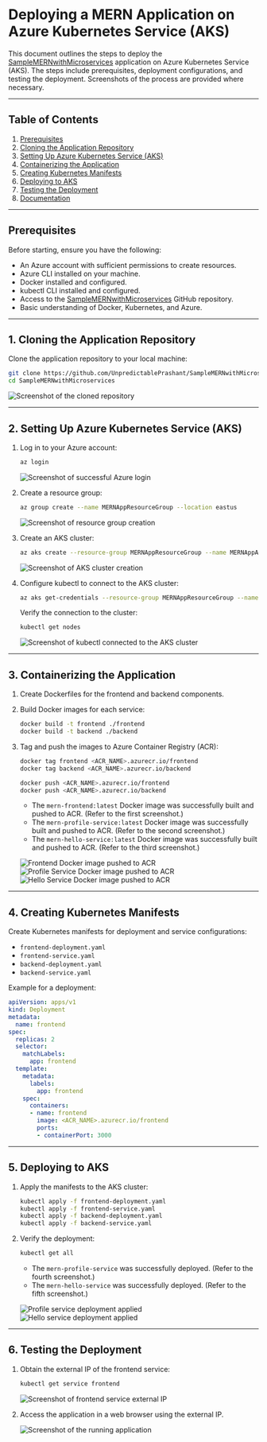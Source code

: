 # Deploying a MERN Application on Azure Kubernetes Service (AKS)

This document outlines the steps to deploy the [SampleMERNwithMicroservices](https://github.com/UnpredictablePrashant/SampleMERNwithMicroservices) application on Azure Kubernetes Service (AKS). The steps include prerequisites, deployment configurations, and testing the deployment. Screenshots of the process are provided where necessary.

---

## Table of Contents

1. [Prerequisites](#prerequisites)
2. [Cloning the Application Repository](#cloning-the-application-repository)
3. [Setting Up Azure Kubernetes Service (AKS)](#setting-up-azure-kubernetes-service-aks)
4. [Containerizing the Application](#containerizing-the-application)
5. [Creating Kubernetes Manifests](#creating-kubernetes-manifests)
6. [Deploying to AKS](#deploying-to-aks)
7. [Testing the Deployment](#testing-the-deployment)
8. [Documentation](#documentation)

---

## Prerequisites

Before starting, ensure you have the following:

- An Azure account with sufficient permissions to create resources.
- Azure CLI installed on your machine.
- Docker installed and configured.
- kubectl CLI installed and configured.
- Access to the [SampleMERNwithMicroservices](https://github.com/UnpredictablePrashant/SampleMERNwithMicroservices) GitHub repository.
- Basic understanding of Docker, Kubernetes, and Azure.

---

## 1. Cloning the Application Repository

Clone the application repository to your local machine:

```bash
git clone https://github.com/UnpredictablePrashant/SampleMERNwithMicroservices.git
cd SampleMERNwithMicroservices
```

![Screenshot of the cloned repository](path/to/screenshot-cloned-repo.png)

---

## 2. Setting Up Azure Kubernetes Service (AKS)

1. Log in to your Azure account:

   ```bash
   az login
   ```

   ![Screenshot of successful Azure login](path/to/screenshot-azure-login.png)

2. Create a resource group:

   ```bash
   az group create --name MERNAppResourceGroup --location eastus
   ```

   ![Screenshot of resource group creation](path/to/screenshot-resource-group.png)

3. Create an AKS cluster:

   ```bash
   az aks create --resource-group MERNAppResourceGroup --name MERNAppAKSCluster --node-count 2 --enable-addons monitoring --generate-ssh-keys
   ```

   ![Screenshot of AKS cluster creation](path/to/screenshot-aks-cluster.png)

4. Configure kubectl to connect to the AKS cluster:

   ```bash
   az aks get-credentials --resource-group MERNAppResourceGroup --name MERNAppAKSCluster
   ```

   Verify the connection to the cluster:

   ```bash
   kubectl get nodes
   ```

   ![Screenshot of kubectl connected to the AKS cluster](path/to/screenshot-kubectl-nodes.png)

---

## 3. Containerizing the Application

1. Create Dockerfiles for the frontend and backend components.

2. Build Docker images for each service:

   ```bash
   docker build -t frontend ./frontend
   docker build -t backend ./backend
   ```

3. Tag and push the images to Azure Container Registry (ACR):

   ```bash
   docker tag frontend <ACR_NAME>.azurecr.io/frontend
   docker tag backend <ACR_NAME>.azurecr.io/backend

   docker push <ACR_NAME>.azurecr.io/frontend
   docker push <ACR_NAME>.azurecr.io/backend
   ```

   - The `mern-frontend:latest` Docker image was successfully built and pushed to ACR. (Refer to the first screenshot.)
   - The `mern-profile-service:latest` Docker image was successfully built and pushed to ACR. (Refer to the second screenshot.)
   - The `mern-hello-service:latest` Docker image was successfully built and pushed to ACR. (Refer to the third screenshot.)

   ![Frontend Docker image pushed to ACR](WhatsApp%20Image%202025-01-18%20at%2010.33.50%20AM%20(1).jpeg)
   ![Profile Service Docker image pushed to ACR](WhatsApp%20Image%202025-01-18%20at%2010.33.50%20AM.jpeg)
   ![Hello Service Docker image pushed to ACR](WhatsApp%20Image%202025-01-18%20at%2010.33.51%20AM.jpeg)

---

## 4. Creating Kubernetes Manifests

Create Kubernetes manifests for deployment and service configurations:

- `frontend-deployment.yaml`
- `frontend-service.yaml`
- `backend-deployment.yaml`
- `backend-service.yaml`

Example for a deployment:

```yaml
apiVersion: apps/v1
kind: Deployment
metadata:
  name: frontend
spec:
  replicas: 2
  selector:
    matchLabels:
      app: frontend
  template:
    metadata:
      labels:
        app: frontend
    spec:
      containers:
      - name: frontend
        image: <ACR_NAME>.azurecr.io/frontend
        ports:
        - containerPort: 3000
```

---

## 5. Deploying to AKS

1. Apply the manifests to the AKS cluster:

   ```bash
   kubectl apply -f frontend-deployment.yaml
   kubectl apply -f frontend-service.yaml
   kubectl apply -f backend-deployment.yaml
   kubectl apply -f backend-service.yaml
   ```

2. Verify the deployment:

   ```bash
   kubectl get all
   ```

   - The `mern-profile-service` was successfully deployed. (Refer to the fourth screenshot.)
   - The `mern-hello-service` was successfully deployed. (Refer to the fifth screenshot.)

   ![Profile service deployment applied](WhatsApp%20Image%202025-01-18%20at%2010.33.51%20AM%20(1).jpeg)
   ![Hello service deployment applied](WhatsApp%20Image%202025-01-18%20at%2010.33.51%20AM%20(2).jpeg)

---

## 6. Testing the Deployment

1. Obtain the external IP of the frontend service:

   ```bash
   kubectl get service frontend
   ```

   ![Screenshot of frontend service external IP](path/to/screenshot-frontend-service.png)

2. Access the application in a web browser using the external IP.

   ![Screenshot of the running application](path/to/screenshot-running-application.png)

